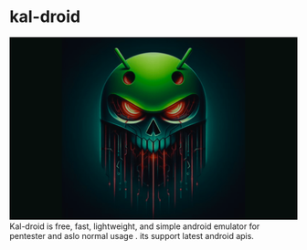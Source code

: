 # kal-droid
![Alt text](bg.png)
Kal-droid is free, fast, lightweight, and simple  android emulator for pentester and aslo normal usage  . its support latest android apis.
